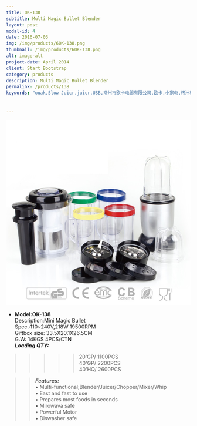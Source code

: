 ```yaml
---
title: OK-138
subtitle: Multi Magic Bullet Blender
layout: post
modal-id: 4
date: 2016-07-03
img: /img/products/6OK-138.png
thumbnail: /img/products/6OK-138.png
alt: image-alt
project-date: April 2014
client: Start Bootstrap
category: products
description: Multi Magic Bullet Blender
permalink: /products/138
keywords: "ouak,Slow Juicr,juicr,USB,常州市欧卡电器有限公司,欧卡,小家电,榨汁机,慢磨机,原汁机"


---
```

<div>
<img src="/img/products/6OK-138.png" class="img-responsive img-centered"/>
</div>

- **Model:OK-138**       
   Description:Mini Magic Bullet   
Spec.:110~240V,218W   19500RPM  
Giftbox size: 33.5X20.1X26.5CM    
G.W: 14KGS   4PCS/CTN   
**_Loading QTY:_**    
 >>>>>20'GP/  1100PCS  
       40'GP/   2200PCS  
       40'HQ/  2600PCS    

 >> **_Features:_**   
• Multi-functional;Blender/Juicer/Chopper/Mixer/Whip  
• East and fast to use      
• Prepares most foods in seconds   
• Mirowava safe  
• Powerful Motor  
• Diswasher safe  
